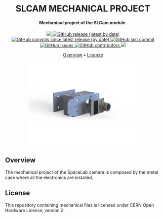 <h1 align="center">
    SLCAM MECHANICAL PROJECT
    <br>
</h1>

<h4 align="center">Mechanical project of the SLCam module.</h4>

<p align="center">
    <a href="https://github.com/spacelab-ufsc/spacelab#versioning">
        <img src="https://img.shields.io/badge/status-in%20development-red?style=for-the-badge">
    </a>
    <a href="https://github.com/spacelab-ufsc/slcam/releases">
        <img alt="GitHub release (latest by date)" src="https://img.shields.io/github/v/release/spacelab-ufsc/slcam?style=for-the-badge">
    </a>
    <a href="https://github.com/spacelab-ufsc/slcam/releases">
        <img alt="GitHub commits since latest release (by date)" src="https://img.shields.io/github/commits-since/spacelab-ufsc/slcam/latest?style=for-the-badge">
    </a>
    <a href="https://github.com/spacelab-ufsc/slcam/commits/main">
        <img alt="GitHub last commit" src="https://img.shields.io/github/last-commit/spacelab-ufsc/slcam?style=for-the-badge">
    </a>
    <a href="https://github.com/spacelab-ufsc/slcam/issues">
        <img alt="GitHub issues" src="https://img.shields.io/github/issues/spacelab-ufsc/slcam?style=for-the-badge">
    </a>
    <a href="https://github.com/spacelab-ufsc/slcam/graphs/contributors">
        <img alt="GitHub contributors" src="https://img.shields.io/github/contributors/spacelab-ufsc/slcam?color=yellow&style=for-the-badge">
    </a>
    <a href="#license">
        <img src="https://img.shields.io/badge/license-cern%20ohl%202-yellow?style=for-the-badge">
    </a>
</p>

<p align="center">
    <a href="#overview">Overview</a> •
    <a href="#license">License</a>
</p>

<p align="center">
    <img width="70%" src="https://github.com/spacelab-ufsc/slcam/blob/dev_mechanical/mechanical/outputs/slcam-exploded.png">
</p>

## Overview

The mechanical project of the SpaceLab camera is composed by the metal case where all the electronics are installed.

## License

This repository containing mechanical files is licensed under CERN Open Hardware License, version 2.
